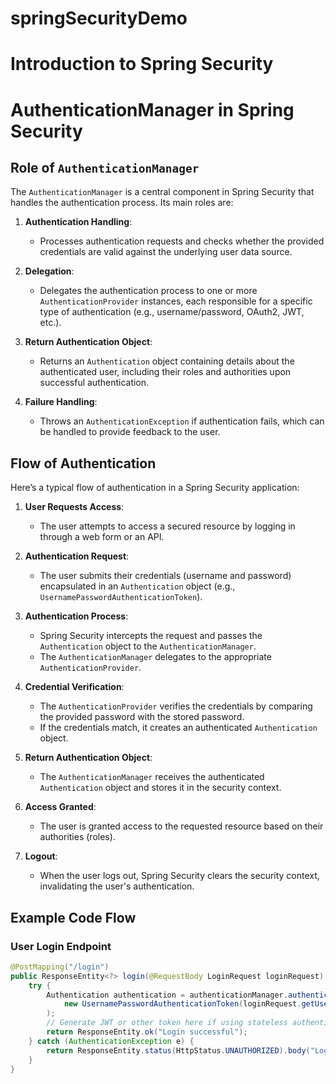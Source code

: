 # springSecurityDemo

# Introduction to Spring Security 

# AuthenticationManager in Spring Security

## Role of `AuthenticationManager`

The `AuthenticationManager` is a central component in Spring Security that handles the authentication process. Its main roles are:

1. **Authentication Handling**:
    - Processes authentication requests and checks whether the provided credentials are valid against the underlying user data source.

2. **Delegation**:
    - Delegates the authentication process to one or more `AuthenticationProvider` instances, each responsible for a specific type of authentication (e.g., username/password, OAuth2, JWT, etc.).

3. **Return Authentication Object**:
    - Returns an `Authentication` object containing details about the authenticated user, including their roles and authorities upon successful authentication.

4. **Failure Handling**:
    - Throws an `AuthenticationException` if authentication fails, which can be handled to provide feedback to the user.

## Flow of Authentication

Here’s a typical flow of authentication in a Spring Security application:

1. **User Requests Access**:
    - The user attempts to access a secured resource by logging in through a web form or an API.

2. **Authentication Request**:
    - The user submits their credentials (username and password) encapsulated in an `Authentication` object (e.g., `UsernamePasswordAuthenticationToken`).

3. **Authentication Process**:
    - Spring Security intercepts the request and passes the `Authentication` object to the `AuthenticationManager`.
    - The `AuthenticationManager` delegates to the appropriate `AuthenticationProvider`.

4. **Credential Verification**:
    - The `AuthenticationProvider` verifies the credentials by comparing the provided password with the stored password.
    - If the credentials match, it creates an authenticated `Authentication` object.

5. **Return Authentication Object**:
    - The `AuthenticationManager` receives the authenticated `Authentication` object and stores it in the security context.

6. **Access Granted**:
    - The user is granted access to the requested resource based on their authorities (roles).

7. **Logout**:
    - When the user logs out, Spring Security clears the security context, invalidating the user's authentication.

## Example Code Flow

### User Login Endpoint

```java
@PostMapping("/login")
public ResponseEntity<?> login(@RequestBody LoginRequest loginRequest) {
    try {
        Authentication authentication = authenticationManager.authenticate(
            new UsernamePasswordAuthenticationToken(loginRequest.getUsername(), loginRequest.getPassword())
        );
        // Generate JWT or other token here if using stateless authentication
        return ResponseEntity.ok("Login successful");
    } catch (AuthenticationException e) {
        return ResponseEntity.status(HttpStatus.UNAUTHORIZED).body("Login failed: " + e.getMessage());
    }
}

